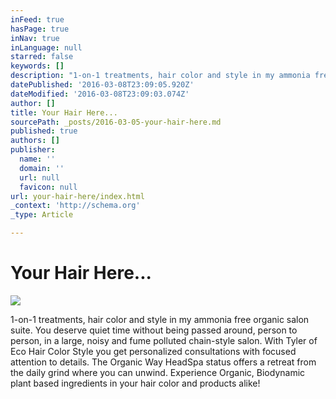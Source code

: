 ```yaml
---
inFeed: true
hasPage: true
inNav: true
inLanguage: null
starred: false
keywords: []
description: "1-on-1 treatments, hair color and style in my ammonia free organic salon suite. You deserve quiet time without being passed around, person to person, in a large, noisy and fume polluted chain-style salon. With Tyler of Eco Hair Color Style you get personalized consultations with focused attention to details. The Organic Way HeadSpa status offers a retreat from the daily grind where you can unwind. Experience Organic, Biodynamic plant based ingredients in your hair color and products alike!\_"
datePublished: '2016-03-08T23:09:05.920Z'
dateModified: '2016-03-08T23:09:03.074Z'
author: []
title: Your Hair Here...
sourcePath: _posts/2016-03-05-your-hair-here.md
published: true
authors: []
publisher:
  name: ''
  domain: ''
  url: null
  favicon: null
url: your-hair-here/index.html
_context: 'http://schema.org'
_type: Article

---
```

# Your Hair Here...
![](https://s3-us-west-2.amazonaws.com/the-grid-img/p/dcf3f0f7f3fcc377043d91db6d94b195877f4274.png)

1-on-1 treatments, hair color and style in my ammonia free organic salon suite. You deserve quiet time without being passed around, person to person, in a large, noisy and fume polluted chain-style salon. With Tyler of Eco Hair Color Style you get personalized consultations with focused attention to details. The Organic Way HeadSpa status offers a retreat from the daily grind where you can unwind. Experience Organic, Biodynamic plant based ingredients in your hair color and products alike!